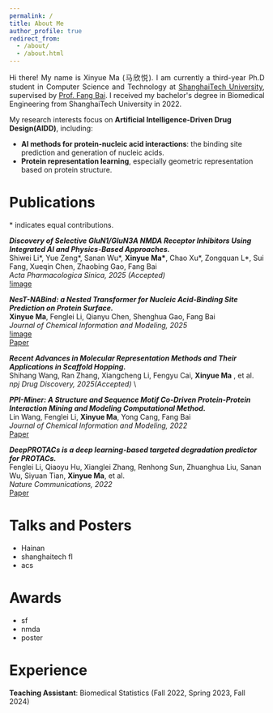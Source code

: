 ```yaml
---
permalink: /
title: About Me
author_profile: true
redirect_from: 
  - /about/
  - /about.html
---
```


<p align="justify">
Hi there! My name is Xinyue Ma (马欣悦). I am currently a third-year Ph.D student in Computer Science and Technology at <a href="https://www.shanghaitech.edu.cn/">ShanghaiTech University</a>, supervised by <a href="https://bailab.siais.shanghaitech.edu.cn/">Prof. Fang Bai</a>. I received my bachelor's degree in Biomedical Engineering from ShanghaiTech University in 2022.
</p>

My research interests focus on <b>Artificial Intelligence-Driven Drug Design(AIDD)</b>, including:
- <b>AI methods for protein-nucleic acid interactions</b>: the binding site prediction and generation of nucleic acids.
- <b>Protein representation learning</b>, especially geometric representation based on protein structure.


Publications
======
\* indicates equal contributions.

**_Discovery of Selective GluN1/GluN3A NMDA Receptor Inhibitors Using Integrated AI and Physics-Based Approaches._**\
Shiwei Li\*, Yue Zeng\*, Sanan Wu\*, **Xinyue Ma\***, Chao Xu\*, Zongquan L\*, Sui Fang, Xueqin Chen, Zhaobing Gao, Fang Bai \
_Acta Pharmacologica Sinica, 2025 (Accepted)_ \
[!image](images/nmda_abstract.png) 


**_NesT-NABind: a Nested Transformer for Nucleic Acid-Binding Site Prediction on Protein Surface._** \
**Xinyue Ma**, Fenglei Li, Qianyu Chen, Shenghua Gao, Fang Bai \
_Journal of Chemical Information and Modeling, 2025_ \
[!image](images/nest-abstract.png) \
[Paper](https://pubs.acs.org/doi/10.1021/acs.jcim.4c01765) 


**_Recent Advances in Molecular Representation Methods and Their Applications in Scaffold Hopping._** \
Shihang Wang, Ran Zhang, Xiangcheng Li, Fengyu Cai, **Xinyue Ma** , et al. \
_npj Drug Discovery, 2025(Accepted)_ \


**_PPI-Miner: A Structure and Sequence Motif Co-Driven Protein-Protein Interaction Mining and Modeling Computational Method._** \
Lin Wang, Fenglei Li, **Xinyue Ma**, Yong Cang, Fang Bai \
_Journal of Chemical Information and Modeling, 2022_ \
[Paper](https://pubs.acs.org/doi/10.1021/acs.jcim.2c01033) 


**_DeepPROTACs is a deep learning-based targeted degradation predictor for PROTACs._** \
Fenglei Li, Qiaoyu Hu, Xianglei Zhang, Renhong Sun, Zhuanghua Liu, Sanan Wu, Siyuan Tian, **Xinyue Ma**, et al. \
_Nature Communications, 2022_ \
[Paper](https://www.nature.com/articles/s41467-022-34807-3)


Talks and Posters
======
- Hainan
- shanghaitech fl
- acs

Awards
======
- sf
- nmda
- poster

Experience
======
**Teaching Assistant**: Biomedical Statistics (Fall 2022, Spring 2023, Fall 2024)
